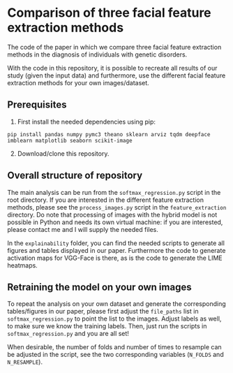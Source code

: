 <h1>Comparison of three facial feature extraction methods</h1>

The code of the paper in which we compare three facial feature extraction methods in the diagnosis of individuals with genetic disorders.

With the code in this repository, it is possible to recreate all results of our study (given the input data) and furthermore, use the different facial feature extraction methods for your own images/dataset.

<h2>Prerequisites</h2>

1) First install the needed dependencies using pip:

```
pip install pandas numpy pymc3 theano sklearn arviz tqdm deepface imblearn matplotlib seaborn scikit-image
```

2) Download/clone this repository.

<h2>Overall structure of repository</h2>

The main analysis can be run from the `softmax_regression.py` script in the root directory. If you are interested in the different feature extraction methods, please see the 
`process_images.py` script in the `feature_extraction` directory. Do note that processing of images with the hybrid model is not possible in Python and needs its own virtual machine: if you are interested, please contact me and I will supply the needed files.

In the `explainability` folder, you can find the needed scripts to generate all figures and tables displayed in our paper. Furthermore the code to generate activation maps for VGG-Face is there, as is the code to generate the LIME heatmaps.

<h2>Retraining the model on your own images</h2>

To repeat the analysis on your own dataset and generate the corresponding tables/figures in our paper, please first adjust the `file_paths` list in `softmax_regression.py` to point the list to the images. Adjust labels as well, to make sure we know the training labels. Then, just run the scripts in `softmax_regression.py` and you are all set!

When desirable, the number of folds and number of times to resample can be adjusted in the script, see the two corresponding variables (`N_FOLDS` and `N_RESAMPLE`). 
